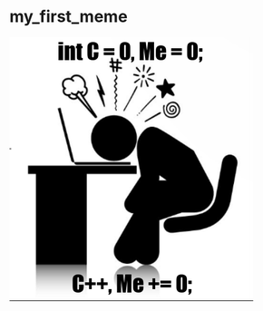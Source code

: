 # my_first_meme

![Image of Yaktocat](https://github.com/the-unxplainable/my_first_meme/blob/master/defeated_output.png)
